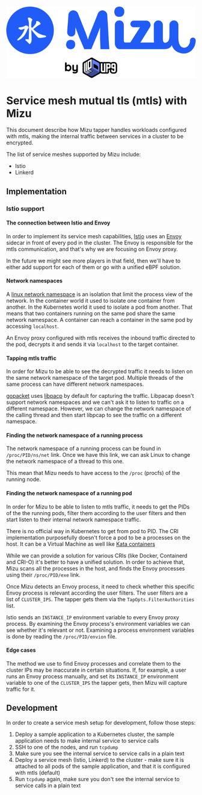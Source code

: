 ![Mizu: The API Traffic Viewer for Kubernetes](../assets/mizu-logo.svg)

# Service mesh mutual tls (mtls) with Mizu

This document describe how Mizu tapper handles workloads configured with mtls, making the internal traffic between services in a cluster to be encrypted.

The list of service meshes supported by Mizu include:

- Istio
- Linkerd

## Implementation

### Istio support

#### The connection between Istio and Envoy

In order to implement its service mesh capabilities, [Istio](https://istio.io) uses an [Envoy](https://www.envoyproxy.io) sidecar in front of every pod in the cluster. The Envoy is responsible for the mtls communication, and that's why we are focusing on Envoy proxy.

In the future we might see more players in that field, then we'll have to either add support for each of them or go with a unified eBPF solution.

#### Network namespaces

A [linux network namespace](https://man7.org/linux/man-pages/man7/network_namespaces.7.html) is an isolation that limit the process view of the network. In the container world it used to isolate one container from another. In the Kubernetes world it used to isolate a pod from another. That means that two containers running on the same pod share the same network namespace. A container can reach a container in the same pod by accessing `localhost`.

An Envoy proxy configured with mtls receives the inbound traffic directed to the pod, decrypts it and sends it via `localhost` to the target container.

#### Tapping mtls traffic

In order for Mizu to be able to see the decrypted traffic it needs to listen on the same network namespace of the target pod. Multiple threads of the same process can have different network namespaces.

[gopacket](https://github.com/google/gopacket) uses [libpacp](https://github.com/the-tcpdump-group/libpcap) by default for capturing the traffic. Libpacap doesn't support network namespaces and we can't ask it to listen to traffic on a different namespace. However, we can change the network namespace of the calling thread and then start libpcap to see the traffic on a different namespace.

#### Finding the network namespace of a running process

The network namespace of a running process can be found in `/proc/PID/ns/net` link. Once we have this link, we can ask Linux to change the network namespace of a thread to this one.

This mean that Mizu needs to have access to the `/proc` (procfs) of the running node.

#### Finding the network namespace of a running pod

In order for Mizu to be able to listen to mtls traffic, it needs to get the PIDs of the the running pods, filter them according to the user filters and then start listen to their internal network namespace traffic.

There is no official way in Kubernetes to get from pod to PID. The CRI implementation purposefully doesn't force a pod to be a processes on the host. It can be a Virtual Machine as well like [Kata containers](https://katacontainers.io)

While we can provide a solution for various CRIs (like Docker, Containerd and CRI-O) it's better to have a unified solution. In order to achieve that, Mizu scans all the processes in the host, and finds the Envoy processes using their `/proc/PID/exe` link.

Once Mizu detects an Envoy process, it need to check whether this specific Envoy process is relevant according the user filters. The user filters are a list of `CLUSTER_IPS`. The tapper gets them via the `TapOpts.FilterAuthorities` list.

Istio sends an `INSTANCE_IP` environment variable to every Envoy proxy process. By examining the Envoy process's environment variables we can see whether it's relevant or not. Examining a process environment variables is done by reading the `/proc/PID/envion` file.

#### Edge cases

The method we use to find Envoy processes and correlate them to the cluster IPs may be inaccurate in certain situations. If, for example, a user runs an Envoy process manually, and set its `INSTANCE_IP` environment variable to one of the `CLUSTER_IPS` the tapper gets, then Mizu will capture traffic for it.

## Development

In order to create a service mesh setup for development, follow those steps:

1. Deploy a sample application to a Kubernetes cluster, the sample application needs to make internal service to service calls
2. SSH to one of the nodes, and run `tcpdump`
3. Make sure you see the internal service to service calls in a plain text
4. Deploy a service mesh (Istio, Linkerd) to the cluster - make sure it is attached to all pods of the sample application, and that it is configured with mtls (default)
5. Run `tcpdump` again, make sure you don't see the internal service to service calls in a plain text
